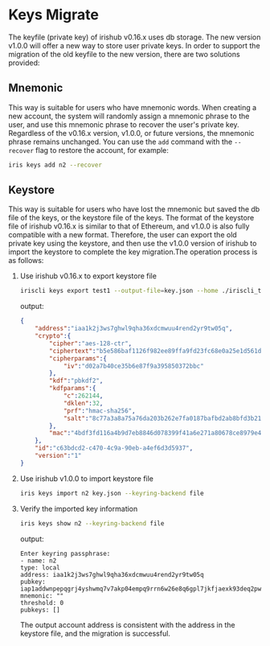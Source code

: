 # Keys Migrate

The keyfile (private key) of irishub v0.16.x uses db storage. The new version v1.0.0 will offer a new way to store user private keys. In order to support the migration of the old keyfile to the new version, there are two solutions provided:

## Mnemonic

This way is suitable for users who have mnemonic words. When creating a new account, the system will randomly assign a mnemonic phrase to the user, and use this mnemonic phrase to recover the user's private key.  Regardless of the v0.16.x version, v1.0.0, or future versions, the mnemonic phrase remains unchanged. You can use the `add` command with the `--recover` flag to restore the account, for example:

```bash
iris keys add n2 --recover
```

## Keystore

This way is suitable for users who have lost the mnemonic but saved the db file of the keys, or the keystore file of the keys. The format of the keystore file of irishub v0.16.x is similar to that of Ethereum, and v1.0.0 is also fully compatible with a new format. Therefore, the user can export the old private key using the keystore, and then use the v1.0.0 version of irishub to import the keystore to complete the key migration.The operation process is as follows:

1. Use irishub v0.16.x to export keystore file

    ```bash
    iriscli keys export test1 --output-file=key.json --home ./iriscli_test 
    ```

    output:

    ```json
    {
        "address":"iaa1k2j3ws7ghwl9qha36xdcmwuu4rend2yr9tw05q",
        "crypto":{
            "cipher":"aes-128-ctr",
            "ciphertext":"b5e586baf1126f982ee89ffa9fd23fc68e0a25e1d561d6d59896a0b4878a4d5f",
            "cipherparams":{
                "iv":"d02a7b40ce35b6e87f9a395850372bbc"
            },
            "kdf":"pbkdf2",
            "kdfparams":{
                "c":262144,
                "dklen":32,
                "prf":"hmac-sha256",
                "salt":"8c77a3a8a75a76da203b262e7fa0187bafbd2ab8bfd3b21ba99f88dcc550d1a6"
            },
            "mac":"4bdf3fd116a4b9d7eb8846d078399f41a6e271a80678ce8979e4fa86f793cdeb"
        },
        "id":"c63bdcd2-c470-4c9a-90eb-a4ef6d3d5937",
        "version":"1"
    }
    ```

2. Use irishub v1.0.0 to import keystore file

    ```bash
    iris keys import n2 key.json --keyring-backend file 
    ```

3. Verify the imported key information

    ```bash
    iris keys show n2 --keyring-backend file
    ```

    output:

    ```text
    Enter keyring passphrase:
    - name: n2
    type: local
    address: iaa1k2j3ws7ghwl9qha36xdcmwuu4rend2yr9tw05q
    pubkey: iap1addwnpepqgrj4yshwmq7v7akp04empq9rrn6w26e8q6gpl7jkfjaexk93deq2pwa3m6
    mnemonic: ""
    threshold: 0
    pubkeys: []
    ```

    The output account address is consistent with the address in the keystore file, and the migration is successful.
